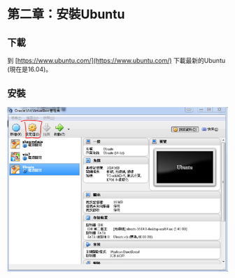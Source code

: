 # 第二章：安裝Ubuntu

## 下載
到 [https://www.ubuntu.com/](https://www.ubuntu.com/) 下載最新的Ubuntu (現在是16.04)。
## 安裝
![](13.PNG)



